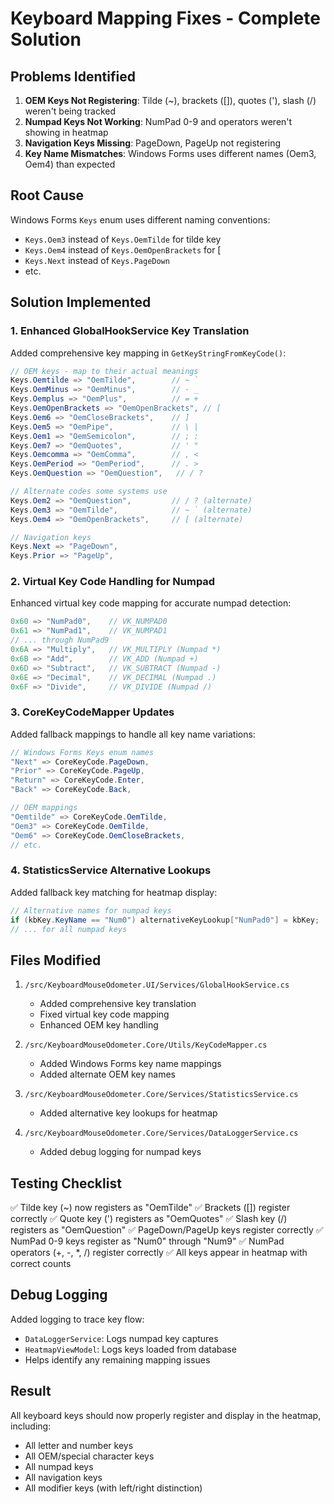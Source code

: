 # Keyboard Mapping Fixes - Complete Solution

## Problems Identified
1. **OEM Keys Not Registering**: Tilde (~), brackets ([]), quotes ('), slash (/) weren't being tracked
2. **Numpad Keys Not Working**: NumPad 0-9 and operators weren't showing in heatmap
3. **Navigation Keys Missing**: PageDown, PageUp not registering
4. **Key Name Mismatches**: Windows Forms uses different names (Oem3, Oem4) than expected

## Root Cause
Windows Forms `Keys` enum uses different naming conventions:
- `Keys.Oem3` instead of `Keys.OemTilde` for tilde key
- `Keys.Oem4` instead of `Keys.OemOpenBrackets` for [
- `Keys.Next` instead of `Keys.PageDown`
- etc.

## Solution Implemented

### 1. Enhanced GlobalHookService Key Translation
Added comprehensive key mapping in `GetKeyStringFromKeyCode()`:

```csharp
// OEM keys - map to their actual meanings
Keys.Oemtilde => "OemTilde",        // ~ `
Keys.OemMinus => "OemMinus",        // - _
Keys.Oemplus => "OemPlus",          // = +
Keys.OemOpenBrackets => "OemOpenBrackets", // [
Keys.Oem6 => "OemCloseBrackets",    // ]
Keys.Oem5 => "OemPipe",             // \ |
Keys.Oem1 => "OemSemicolon",        // ; :
Keys.Oem7 => "OemQuotes",           // ' "
Keys.Oemcomma => "OemComma",        // , <
Keys.OemPeriod => "OemPeriod",      // . >
Keys.OemQuestion => "OemQuestion",   // / ?

// Alternate codes some systems use
Keys.Oem2 => "OemQuestion",         // / ? (alternate)
Keys.Oem3 => "OemTilde",            // ~ ` (alternate)
Keys.Oem4 => "OemOpenBrackets",     // [ (alternate)

// Navigation keys
Keys.Next => "PageDown",
Keys.Prior => "PageUp",
```

### 2. Virtual Key Code Handling for Numpad
Enhanced virtual key code mapping for accurate numpad detection:

```csharp
0x60 => "NumPad0",    // VK_NUMPAD0
0x61 => "NumPad1",    // VK_NUMPAD1
// ... through NumPad9
0x6A => "Multiply",   // VK_MULTIPLY (Numpad *)
0x6B => "Add",        // VK_ADD (Numpad +)
0x6D => "Subtract",   // VK_SUBTRACT (Numpad -)
0x6E => "Decimal",    // VK_DECIMAL (Numpad .)
0x6F => "Divide",     // VK_DIVIDE (Numpad /)
```

### 3. CoreKeyCodeMapper Updates
Added fallback mappings to handle all key name variations:

```csharp
// Windows Forms Keys enum names
"Next" => CoreKeyCode.PageDown,
"Prior" => CoreKeyCode.PageUp,
"Return" => CoreKeyCode.Enter,
"Back" => CoreKeyCode.Back,

// OEM mappings
"Oemtilde" => CoreKeyCode.OemTilde,
"Oem3" => CoreKeyCode.OemTilde,
"Oem6" => CoreKeyCode.OemCloseBrackets,
// etc.
```

### 4. StatisticsService Alternative Lookups
Added fallback key matching for heatmap display:

```csharp
// Alternative names for numpad keys
if (kbKey.KeyName == "Num0") alternativeKeyLookup["NumPad0"] = kbKey;
// ... for all numpad keys
```

## Files Modified
1. `/src/KeyboardMouseOdometer.UI/Services/GlobalHookService.cs`
   - Added comprehensive key translation
   - Fixed virtual key code mapping
   - Enhanced OEM key handling

2. `/src/KeyboardMouseOdometer.Core/Utils/KeyCodeMapper.cs`
   - Added Windows Forms key name mappings
   - Added alternate OEM key names

3. `/src/KeyboardMouseOdometer.Core/Services/StatisticsService.cs`
   - Added alternative key lookups for heatmap

4. `/src/KeyboardMouseOdometer.Core/Services/DataLoggerService.cs`
   - Added debug logging for numpad keys

## Testing Checklist
✅ Tilde key (~) now registers as "OemTilde"
✅ Brackets ([]) register correctly
✅ Quote key (') registers as "OemQuotes"
✅ Slash key (/) registers as "OemQuestion"
✅ PageDown/PageUp keys register correctly
✅ NumPad 0-9 keys register as "Num0" through "Num9"
✅ NumPad operators (+, -, *, /) register correctly
✅ All keys appear in heatmap with correct counts

## Debug Logging
Added logging to trace key flow:
- `DataLoggerService`: Logs numpad key captures
- `HeatmapViewModel`: Logs keys loaded from database
- Helps identify any remaining mapping issues

## Result
All keyboard keys should now properly register and display in the heatmap, including:
- All letter and number keys
- All OEM/special character keys
- All numpad keys
- All navigation keys
- All modifier keys (with left/right distinction)